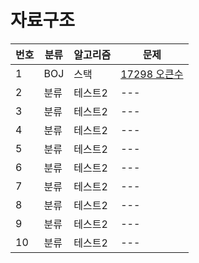 # 자료구조

|번호|분류|알고리즘|문제
|---|------|---|---|
|1|BOJ|스택|[17298 오큰수](http://www.google.co.kr)|
|2|분류|테스트2|---|
|3|분류|테스트2|---|
|4|분류|테스트2|---|
|5|분류|테스트2|---|
|6|분류|테스트2|---|
|7|분류|테스트2|---|
|8|분류|테스트2|---|
|9|분류|테스트2|---|
|10|분류|테스트2|---|
